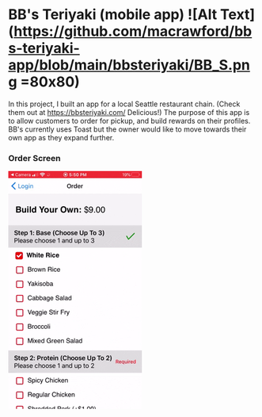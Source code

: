 # BB's Teriyaki (mobile app) ![Alt Text](https://github.com/macrawford/bbs-teriyaki-app/blob/main/bbsteriyaki/BB_S.png =80x80)

In this project, I built an app for a local Seattle restaurant chain. (Check them out at https://bbsteriyaki.com/ Delicious!) The purpose of this app is to allow customers to order for pickup, and build rewards on their profiles. BB's currently uses Toast but the owner would like to move towards their own app as they expand further.

### Order Screen
![Alt Text](https://github.com/macrawford/bbs-teriyaki-app/blob/main/order.gif "order")

